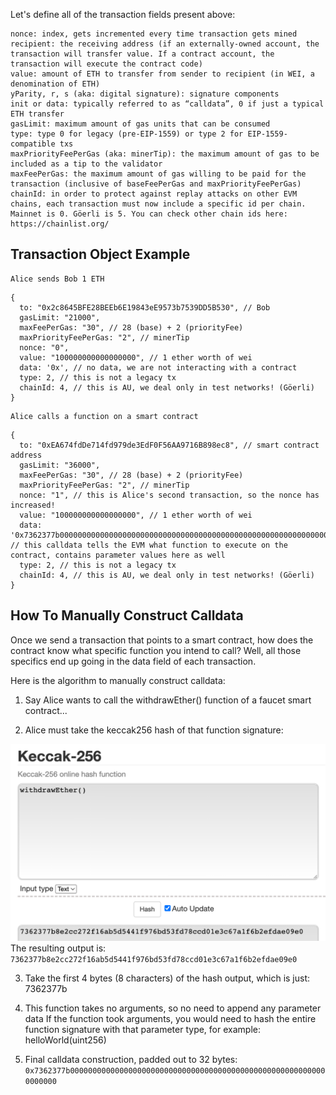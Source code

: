 Let's define all of the transaction fields present above:

    nonce: index, gets incremented every time transaction gets mined
    recipient: the receiving address (if an externally-owned account, the transaction will transfer value. If a contract account, the transaction will execute the contract code)
    value: amount of ETH to transfer from sender to recipient (in WEI, a denomination of ETH)
    yParity, r, s (aka: digital signature): signature components
    init or data: typically referred to as “calldata”, 0 if just a typical ETH transfer
    gasLimit: maximum amount of gas units that can be consumed
    type: type 0 for legacy (pre-EIP-1559) or type 2 for EIP-1559-compatible txs
    maxPriorityFeePerGas (aka: minerTip): the maximum amount of gas to be included as a tip to the validator
    maxFeePerGas: the maximum amount of gas willing to be paid for the transaction (inclusive of baseFeePerGas and maxPriorityFeePerGas)
    chainId: in order to protect against replay attacks on other EVM chains, each transaction must now include a specific id per chain. Mainnet is 0. Göerli is 5. You can check other chain ids here: https://chainlist.org/


## Transaction Object Example

    Alice sends Bob 1 ETH
```
{
  to: "0x2c8645BFE28BEEb6E19843eE9573b7539DD5B530", // Bob
  gasLimit: "21000",
  maxFeePerGas: "30", // 28 (base) + 2 (priorityFee)
  maxPriorityFeePerGas: "2", // minerTip
  nonce: "0",
  value: "100000000000000000", // 1 ether worth of wei
  data: '0x', // no data, we are not interacting with a contract
  type: 2, // this is not a legacy tx
  chainId: 4, // this is AU, we deal only in test networks! (Göerli)    
}
```

    Alice calls a function on a smart contract
```
{
  to: "0xEA674fdDe714fd979de3EdF0F56AA9716B898ec8", // smart contract address
  gasLimit: "36000",
  maxFeePerGas: "30", // 28 (base) + 2 (priorityFee)
  maxPriorityFeePerGas: "2", // minerTip
  nonce: "1", // this is Alice's second transaction, so the nonce has increased!
  value: "100000000000000000", // 1 ether worth of wei
  data: '0x7362377b0000000000000000000000000000000000000000000000000000000000000000', // this calldata tells the EVM what function to execute on the contract, contains parameter values here as well
  type: 2, // this is not a legacy tx
  chainId: 4, // this is AU, we deal only in test networks! (Göerli)    
}
```

## How To Manually Construct Calldata

Once we send a transaction that points to a smart contract, how does the contract know what specific function you intend to call? Well, all those specifics end up going in the data field of each transaction.

Here is the algorithm to manually construct calldata:

1.  Say Alice wants to call the withdrawEther() function of a faucet smart contract...

2.  Alice must take the keccak256 hash of that function signature:

![Alt text](Screen_Shot_2022-12-07_at_3.46.13_PM.png)
The resulting output is: `7362377b8e2cc272f16ab5d5441f976bd53fd78ccd01e3c67a1f6b2efdae09e0`

3. Take the first 4 bytes (8 characters) of the hash output, which is just: 7362377b

4. This function takes no arguments, so no need to append any parameter data
    If the function took arguments, you would need to hash the entire function signature with that parameter type, for example: helloWorld(uint256)

5. Final calldata construction, padded out to 32 bytes: `0x7362377b0000000000000000000000000000000000000000000000000000000000000000`


